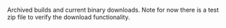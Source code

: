 Archived builds and current binary downloads.
Note for now there is a test zip file to verify the download functionality.

